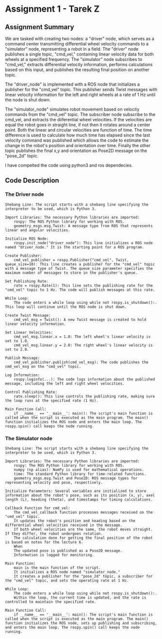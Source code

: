 # Assignment 1 - Tarek Z

##  Assignment Summary

We are tasked with creating two nodes: a "driver" node, which serves as a command center transmitting differential wheel velocity commands to a "simulator" node, representing a robot in a field. The "driver" node publishes a single topic, "cmd_vel," containing linear velocity data for both wheels at a specified frequency. The "simulator" node subscribes to "cmd_vel," extracts differential velocity information, performs calculations based on this input, and publishes the resulting final position on another topic.

The "driver_node" is implemented with a ROS node that initializes a publisher for the "cmd_vel" topic. This publisher sends Twist messages with linear velocity information for the left and right wheels at a rate of 1 Hz until the node is shut down. 

The "simulator_node" simulates robot movement based on velocity commands from the "cmd_vel" topic. The subscriber node subscribe to the cmd_vel, and extracts the diiferential wheel velocities. If the velocities are equal the robot goes in straight line, if not then it rotates around a center point. Both the linear and circular velocities are function of time. The time difference is used to calculate how much time has elapsed since the last velocity command was published which allows the code to estimate the change in the robot's position and orientation over time. Finally the other topic publishes the final x,y and orientation as Pose2D message on the "pose_2d" topic. 

I have compelted the code using python3 and ros dependecies. 

## Code Description 

### The Driver node
    Shebang Line: The script starts with a shebang line specifying the interpreter to be used, which is Python 3.

    Import Libraries: The necessary Python libraries are imported:
        rospy: The ROS Python library for working with ROS.
        geometry_msgs.msg.Twist: A message type from ROS that represents linear and angular velocities.

    Initialize ROS Node:
        rospy.init_node("driver_node"): This line initializes a ROS node named "driver_node." It is the starting point for a ROS program.

    Create Publisher:
        cmd_vel_publisher = rospy.Publisher("cmd_vel", Twist, queue_size=10): This line creates a publisher for the "cmd_vel" topic with a message type of Twist. The queue_size parameter specifies the maximum number of messages to store in the publisher's queue.

    Set Publishing Rate:
        rate = rospy.Rate(1): This line sets the publishing rate for the "cmd_vel" topic to 1 Hz. The code will publish messages at this rate.

    While Loop:
        The code enters a while loop using while not rospy.is_shutdown():. This loop will continue until the ROS node is shut down.

    Create Twist Message:
        cmd_vel_msg = Twist(): A new Twist message is created to hold linear velocity information.

    Set Linear Velocities:
        cmd_vel_msg.linear.x = 1.0: The left wheel's linear velocity is set to 1.0.
        cmd_vel_msg.linear.y = 2.0: The right wheel's linear velocity is set to 2.0.

    Publish Message:
        cmd_vel_publisher.publish(cmd_vel_msg): The code publishes the cmd_vel_msg on the "cmd_vel" topic.

    Log Information:
        rospy.loginfo(...): The code logs information about the published message, including the left and right wheel velocities.

    Control Publishing Rate:
        rate.sleep(): This line controls the publishing rate, making sure the loop runs at the specified rate (1 Hz).

    Main Function Call:
        if __name__ == '__main__': main(): The script's main function is called when the script is executed as the main program. The main() function initializes the ROS node and enters the main loop. The rospy.spin() call keeps the node running.


### The Simulator node
    Shebang Line: The script starts with a shebang line specifying the interpreter to be used, which is Python 3.

    Import Libraries: The necessary Python libraries are imported:
        rospy: The ROS Python library for working with ROS.
        numpy (np alias): NumPy is used for mathematical operations.
        time: The standard Python library for time-related functions.
        geometry_msgs.msg.Twist and Pose2D: ROS message types for representing velocity and pose, respectively.

    Initialize Parameters: Several variables are initialized to store information about the robot's pose, such as its position (x, y), axel length (L), heading (theta), and timestamps for timing calculations.

    Callback Function for cmd_vel:
        The cmd_vel_callback function processes messages received on the "cmd_vel" topic.
        It updates the robot's position and heading based on the differential wheel velocities received in the message.
        If both wheel velocities are the same, the robot moves straight. If they differ, the robot undergoes rotation.
        The calculation done for getting the final position of the robot is based on notes for the lecture 6.
        When
        The updated pose is published as a Pose2D message.
        Information is logged for monitoring.

    Main Function:
        main is the main function of the script.
        It initializes a ROS node named "simulator_node."
        It creates a publisher for the "pose_2d" topic, a subscriber for the "cmd_vel" topic, and sets the operating rate at 1 Hz.

    While Loop:
        The code enters a while loop using while not rospy.is_shutdown():.
        Within the loop, the current time is updated, and the rate is controlled to maintain the specified rate.

    Main Function Call:
        if __name__ == '__main__': main(): The script's main function is called when the script is executed as the main program. The main() function initializes the ROS node, sets up publishing and subscribing, and enters the main loop. The rospy.spin() call keeps the node running.


